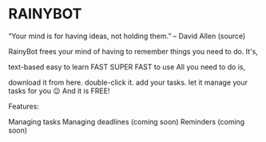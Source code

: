 # RAINYBOT

“Your mind is for having ideas, not holding them.” – David Allen (source)

RainyBot frees your mind of having to remember things you need to do. It's,

text-based
easy to learn
FAST SUPER FAST to use
All you need to do is,

download it from here.
double-click it.
add your tasks.
let it manage your tasks for you 😉
And it is FREE!

Features:

Managing tasks
Managing deadlines (coming soon)
Reminders (coming soon)
